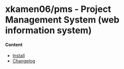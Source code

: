 # xkamen06/pms - Project Management System (web information system)

#### Content
 - [Install](INSTALL_EN.md)
 - [Changelog](CHANGELOG.md)
